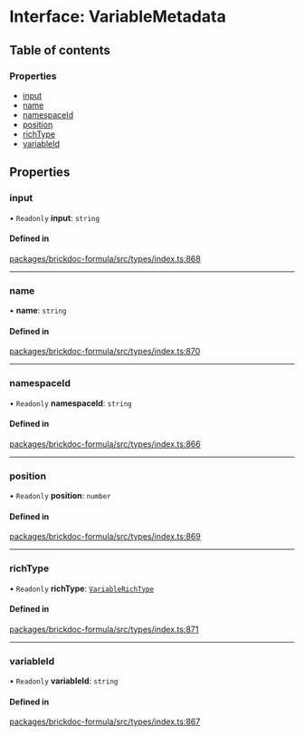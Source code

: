 # Interface: VariableMetadata

## Table of contents

### Properties

- [input](VariableMetadata.md#input)
- [name](VariableMetadata.md#name)
- [namespaceId](VariableMetadata.md#namespaceid)
- [position](VariableMetadata.md#position)
- [richType](VariableMetadata.md#richtype)
- [variableId](VariableMetadata.md#variableid)

## Properties

### <a id="input" name="input"></a> input

• `Readonly` **input**: `string`

#### Defined in

[packages/brickdoc-formula/src/types/index.ts:868](https://github.com/mashcard/mashcard/blob/main/packages/brickdoc-formula/src/types/index.ts#L868)

---

### <a id="name" name="name"></a> name

• **name**: `string`

#### Defined in

[packages/brickdoc-formula/src/types/index.ts:870](https://github.com/mashcard/mashcard/blob/main/packages/brickdoc-formula/src/types/index.ts#L870)

---

### <a id="namespaceid" name="namespaceid"></a> namespaceId

• `Readonly` **namespaceId**: `string`

#### Defined in

[packages/brickdoc-formula/src/types/index.ts:866](https://github.com/mashcard/mashcard/blob/main/packages/brickdoc-formula/src/types/index.ts#L866)

---

### <a id="position" name="position"></a> position

• `Readonly` **position**: `number`

#### Defined in

[packages/brickdoc-formula/src/types/index.ts:869](https://github.com/mashcard/mashcard/blob/main/packages/brickdoc-formula/src/types/index.ts#L869)

---

### <a id="richtype" name="richtype"></a> richType

• `Readonly` **richType**: [`VariableRichType`](../README.md#variablerichtype)

#### Defined in

[packages/brickdoc-formula/src/types/index.ts:871](https://github.com/mashcard/mashcard/blob/main/packages/brickdoc-formula/src/types/index.ts#L871)

---

### <a id="variableid" name="variableid"></a> variableId

• `Readonly` **variableId**: `string`

#### Defined in

[packages/brickdoc-formula/src/types/index.ts:867](https://github.com/mashcard/mashcard/blob/main/packages/brickdoc-formula/src/types/index.ts#L867)
